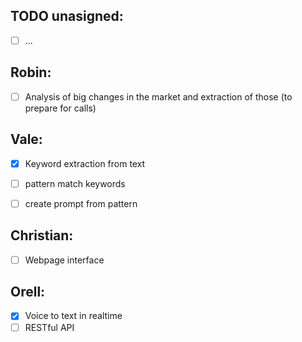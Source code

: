 ## TODO unasigned:
- [ ] ...

## Robin:
- [ ] Analysis of big changes in the market and extraction of those (to prepare for calls)


## Vale:
- [x] Keyword extraction from text
- [ ] pattern match keywords
- [ ] create prompt from pattern


## Christian:
- [ ] Webpage interface


## Orell:
- [x] Voice to text in realtime
- [ ] RESTful API
